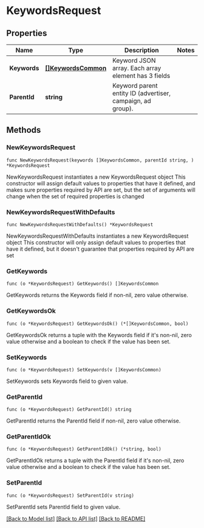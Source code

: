 # KeywordsRequest

## Properties

Name | Type | Description | Notes
------------ | ------------- | ------------- | -------------
**Keywords** | [**[]KeywordsCommon**](KeywordsCommon.md) | Keyword JSON array. Each array element has 3 fields | 
**ParentId** | **string** | Keyword parent entity ID (advertiser, campaign, ad group). | 

## Methods

### NewKeywordsRequest

`func NewKeywordsRequest(keywords []KeywordsCommon, parentId string, ) *KeywordsRequest`

NewKeywordsRequest instantiates a new KeywordsRequest object
This constructor will assign default values to properties that have it defined,
and makes sure properties required by API are set, but the set of arguments
will change when the set of required properties is changed

### NewKeywordsRequestWithDefaults

`func NewKeywordsRequestWithDefaults() *KeywordsRequest`

NewKeywordsRequestWithDefaults instantiates a new KeywordsRequest object
This constructor will only assign default values to properties that have it defined,
but it doesn't guarantee that properties required by API are set

### GetKeywords

`func (o *KeywordsRequest) GetKeywords() []KeywordsCommon`

GetKeywords returns the Keywords field if non-nil, zero value otherwise.

### GetKeywordsOk

`func (o *KeywordsRequest) GetKeywordsOk() (*[]KeywordsCommon, bool)`

GetKeywordsOk returns a tuple with the Keywords field if it's non-nil, zero value otherwise
and a boolean to check if the value has been set.

### SetKeywords

`func (o *KeywordsRequest) SetKeywords(v []KeywordsCommon)`

SetKeywords sets Keywords field to given value.


### GetParentId

`func (o *KeywordsRequest) GetParentId() string`

GetParentId returns the ParentId field if non-nil, zero value otherwise.

### GetParentIdOk

`func (o *KeywordsRequest) GetParentIdOk() (*string, bool)`

GetParentIdOk returns a tuple with the ParentId field if it's non-nil, zero value otherwise
and a boolean to check if the value has been set.

### SetParentId

`func (o *KeywordsRequest) SetParentId(v string)`

SetParentId sets ParentId field to given value.



[[Back to Model list]](../README.md#documentation-for-models) [[Back to API list]](../README.md#documentation-for-api-endpoints) [[Back to README]](../README.md)


